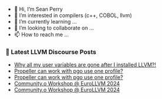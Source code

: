 - 👋 Hi, I’m Sean Perry
- 👀 I’m interested in compilers (c++, COBOL, llvm)
- 🌱 I’m currently learning ...
- 💞️ I’m looking to collaborate on ...
- 📫 How to reach me ...

<!---
s66perry/s66perry is a ✨ special ✨ repository because its `README.md` (this file) appears on your GitHub profile.
You can click the Preview link to take a look at your changes.
--->
### 📕 Latest LLVM Discourse Posts

<!-- DISCOURSE-LLVM:START -->
- [Why all my user variables are gone after I installed LLVM?!](https://discourse.llvm.org/t/why-all-my-user-variables-are-gone-after-i-installed-llvm/78214#post_2)
- [Propeller can work with pgo use one profile?](https://discourse.llvm.org/t/propeller-can-work-with-pgo-use-one-profile/78244#post_3)
- [Propeller can work with pgo use one profile?](https://discourse.llvm.org/t/propeller-can-work-with-pgo-use-one-profile/78244#post_2)
- [Community.o Workshop @ EuroLLVM 2024](https://discourse.llvm.org/t/community-o-workshop-eurollvm-2024/78246#post_2)
- [Community.o Workshop @ EuroLLVM 2024](https://discourse.llvm.org/t/community-o-workshop-eurollvm-2024/78246#post_1)
<!-- DISCOURSE-LLVM:END -->
